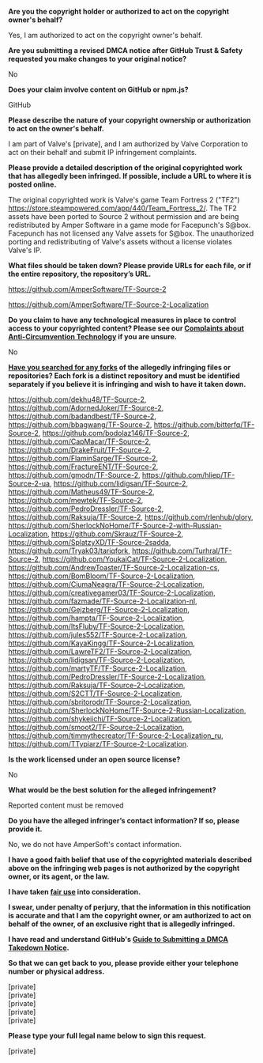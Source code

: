 **Are you the copyright holder or authorized to act on the copyright owner's behalf?**  
  
Yes, I am authorized to act on the copyright owner's behalf.  
  
**Are you submitting a revised DMCA notice after GitHub Trust & Safety requested you make changes to your original notice?**  
  
No  
  
**Does your claim involve content on GitHub or npm.js?**  
  
GitHub  
  
**Please describe the nature of your copyright ownership or authorization to act on the owner's behalf.**  
  
I am part of Valve's [private], and I am authorized by Valve Corporation to act on their behalf and submit IP infringement complaints.  
  
**Please provide a detailed description of the original copyrighted work that has allegedly been infringed. If possible, include a URL to where it is posted online.**  
  
The original copyrighted work is Valve's game Team Fortress 2 ("TF2") https://store.steampowered.com/app/440/Team_Fortress_2/. The TF2 assets have been ported to Source 2 without permission and are being redistributed by Amper Software in a game mode for Facepunch's S@box. Facepunch has not licensed any Valve assets for S@box. The unauthorized porting and redistributing of Valve's assets without a license violates Valve's IP.  
  
**What files should be taken down? Please provide URLs for each file, or if the entire repository, the repository’s URL.**  
  
https://github.com/AmperSoftware/TF-Source-2  
  
https://github.com/AmperSoftware/TF-Source-2-Localization  
  
**Do you claim to have any technological measures in place to control access to your copyrighted content? Please see our <a href="https://docs.github.com/articles/guide-to-submitting-a-dmca-takedown-notice#complaints-about-anti-circumvention-technology">Complaints about Anti-Circumvention Technology</a> if you are unsure.**  
  
No  
  
**<a href="https://docs.github.com/articles/dmca-takedown-policy#b-what-about-forks-or-whats-a-fork">Have you searched for any forks</a> of the allegedly infringing files or repositories? Each fork is a distinct repository and must be identified separately if you believe it is infringing and wish to have it taken down.**  
  
https://github.com/dekhu48/TF-Source-2, https://github.com/AdornedJoker/TF-Source-2, https://github.com/badandbest/TF-Source-2, https://github.com/bbagwang/TF-Source-2, https://github.com/bitterfq/TF-Source-2, https://github.com/bodolaz146/TF-Source-2, https://github.com/CapMacar/TF-Source-2, https://github.com/DrakeFruit/TF-Source-2, https://github.com/FlaminSarge/TF-Source-2, https://github.com/FractureENT/TF-Source-2, https://github.com/gmodn/TF-Source-2, https://github.com/hliep/TF-Source-2-ua, https://github.com/lidigsan/TF-Source-2, https://github.com/Matheus49/TF-Source-2, https://github.com/mewtek/TF-Source-2, https://github.com/PedroDressler/TF-Source-2, https://github.com/Raksuja/TF-Source-2, https://github.com/rlenhub/glory, https://github.com/SherlockNoHome/TF-Source-2-with-Russian-Localization, https://github.com/Skrauz/TF-Source-2, https://github.com/SplatzyXD/TF-Source-2sadda, https://github.com/Tryak03/tariqfork, https://github.com/Turhral/TF-Source-2, https://github.com/YoukaiCat/TF-Source-2-Localization, https://github.com/AndrewToaster/TF-Source-2-Localization-cs, https://github.com/BomBloom/TF-Source-2-Localization, https://github.com/CiumaNeagra/TF-Source-2-Localization, https://github.com/creativegamer03/TF-Source-2-Localization, https://github.com/fazmade/TF-Source-2-Localization-nl, https://github.com/Gejzberg/TF-Source-2-Localization, https://github.com/hampta/TF-Source-2-Localization, https://github.com/ItsFluby/TF-Source-2-Localization, https://github.com/jules552/TF-Source-2-Localization, https://github.com/KayaKingg/TF-Source-2-Localization, https://github.com/LawreTF2/TF-Source-2-Localization, https://github.com/lidigsan/TF-Source-2-Localization, https://github.com/martyTF/TF-Source-2-Localization, https://github.com/PedroDressler/TF-Source-2-Localization, https://github.com/Raksuja/TF-Source-2-Localization, https://github.com/S2CTT/TF-Source-2-Localization, https://github.com/sbritorodr/TF-Source-2-Localization, https://github.com/SherlockNoHome/TF-Source-2-Russian-Localization, https://github.com/shykeiichi/TF-Source-2-Localization, https://github.com/smoot2/TF-Source-2-Localization, https://github.com/timmythecreator/TF-Source-2-Localization_ru, https://github.com/TTypiarz/TF-Source-2-Localization.  
  
**Is the work licensed under an open source license?**  
  
No  
  
**What would be the best solution for the alleged infringement?**  
  
Reported content must be removed  
  
**Do you have the alleged infringer’s contact information? If so, please provide it.**  
  
No, we do not have AmperSoft's contact information.  
  
**I have a good faith belief that use of the copyrighted materials described above on the infringing web pages is not authorized by the copyright owner, or its agent, or the law.**  
  
**I have taken <a href="https://www.lumendatabase.org/topics/22">fair use</a> into consideration.**  
  
**I swear, under penalty of perjury, that the information in this notification is accurate and that I am the copyright owner, or am authorized to act on behalf of the owner, of an exclusive right that is allegedly infringed.**  
  
**I have read and understand GitHub's <a href="https://docs.github.com/articles/guide-to-submitting-a-dmca-takedown-notice/">Guide to Submitting a DMCA Takedown Notice</a>.**  
  
**So that we can get back to you, please provide either your telephone number or physical address.**  
  
[private]  
[private]  
[private]  
[private]  
[private]  
  
**Please type your full legal name below to sign this request.**  
  
[private]  

